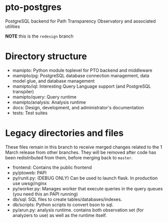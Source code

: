 # pto-postgres
PostgreSQL backend for Path Transparency Observatory and associated utilities

**NOTE** this is the `redesign` branch

# Directory structure

* mamipto: Python module toplevel for PTO backend and middleware
* mamipto/pg: PostgreSQL database connection management, data model glue, and database management
* mamipto/iql: Interesting Query Language support (and PostgreSQL transpiler)
* mamipto/query: Query runtime
* mamipto/analysis: Analysis runtime
* docs: Design, development, and administrator's documentation
* tests: Test suites

# Legacy directories and files

These files remain in this branch to receive merged changes related to the 1 March
release from other branches. They will be removed after code has been redistributed from them, before merging back to `master`.

* frontend: Contains the public frontend
* py/ptoweb: PAPI
* py/runit.py: (DEBUG ONLY) Can be used to launch flask. In production use uwsgi/nginx
* py/worker.py: Manages worker that execute queries in the query queues (you need this an PAPI running)
* db/sql: SQL files to create tables/databases/indexes.
* db/scripts: Python scripts to convert bson to sql.
* py/arun.py: analysis runtime. contains both observation set (for analyzers to use) as well as the runtime itself.
